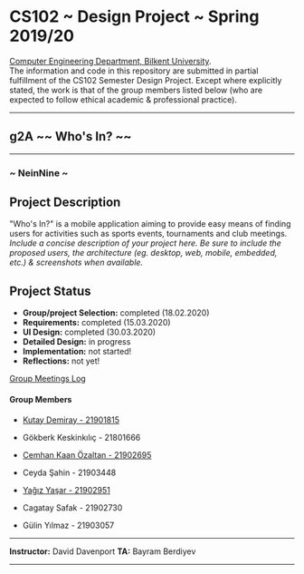 # CS102 ~ Design Project ~ Spring 2019/20
[Computer Engineering Department, Bilkent University](http://w3.cs.bilkent.edu.tr/en/).  
The information and code in this repository are submitted in partial fulfillment of the CS102 Semester Design Project. Except where explicitly stated, the work is that of the group members listed below (who are expected to follow ethical academic & professional practice).
****
## g2A ~~ Who's In? ~~
****
### ~ NeinNine ~

## Project Description
 "Who's In?" is a mobile application aiming to provide easy means of finding users for activities such as sports events, tournaments and club meetings.
_Include a concise description of your project here. Be sure to include the proposed users, the architecture (eg. desktop, web, mobile, embedded, etc.) & screenshots when available._

## Project Status
+ **Group/project Selection:** completed (18.02.2020)
+ **Requirements:** completed (15.03.2020)
+ **UI Design:** completed (30.03.2020)
+ **Detailed Design:** in progress
+ **Implementation:** not started!
+ **Reflections:** not yet!

[Group Meetings Log](group/meetingslog.md)
#### Group Members
- [Kutay Demiray       - 21901815](group/kutayDemiray_log.md)

- Gökberk Keskinkılıç - 21801666

- [Cemhan Kaan Özaltan - 21902695](group/CemhanKaanOzaltan_log.md)

- Ceyda Şahin         - 21903448

- [Yağız Yaşar         - 21902951](group/YagizYasar_log.md)

- Cagatay Safak       - 21902730

- Gülin Yılmaz        - 21903057


****
**Instructor:** David Davenport   **TA:**  Bayram Berdiyev
****

